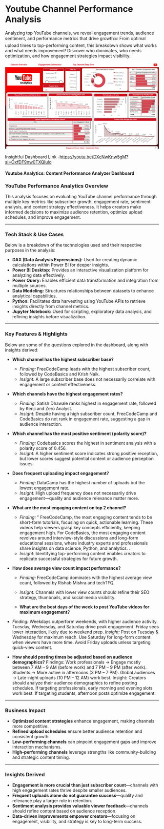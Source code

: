 # Youtube Channel Performance Analysis
Analyzing top YouTube channels, we reveal engagement trends, audience sentiment, and performance metrics that drive growth📊
From optimal upload times to top-performing content, this breakdown shows what works and what needs improvement! Discover who dominates, who needs optimization, and how engagement strategies impact visibility.

![image_alt](https://github.com/Pushkaraggg/Youtube-Channel-Performance-Analysis-/blob/d04b699f03c276ae79b3049e73178a66a6933e19/Screenshot%20(11).png)

Insightful Dashboard Link -https://youtu.be/DXcNwKnw5gM?si=OxfDF9nw0TXQIulo


#### Youtube Analytics: Content Performance Analyzer Dashboard

### **YouTube Performance Analytics Overview**  
This analysis focuses on evaluating YouTube channel performance through multiple key metrics like subscriber growth, engagement rate, sentiment analysis, and content strategy effectiveness. It helps creators make informed decisions to maximize audience retention, optimize upload schedules, and improve engagement.

---

### **Tech Stack & Use Cases**  
Below is a breakdown of the technologies used and their respective purposes in the analysis:

- **DAX (Data Analysis Expressions):** Used for creating dynamic calculations within Power BI for deeper insights.  
- **Power BI Desktop:** Provides an interactive visualization platform for analyzing data effectively.  
- **Power Query:** Enables efficient data transformation and integration from multiple sources.  
- **Data Modeling:** Structures relationships between datasets to enhance analytical capabilities.  
- **Python:** Facilitates data harvesting using YouTube APIs to retrieve insights directly from channel metrics.  
- **Jupyter Notebook:** Used for scripting, exploratory data analysis, and refining insights before visualization.  

---

### **Key Features & Highlights**  
Below are some of the questions explored in the dashboard, along with insights derived:

- **Which channel has the highest subscriber base?**  
  - *Finding:* FreeCodeCamp leads with the highest subscriber count, followed by CodeBasics and Krish Naik.  
  - *Insight:* A large subscriber base does not necessarily correlate with engagement or content effectiveness.  

- **Which channels have the highest engagement rates?**  
  - *Finding:* Satish Dhawale ranks highest in engagement rate, followed by Kenji and Zero Analyst.  
  - *Insight:* Despite having a high subscriber count, FreeCodeCamp and CodeBasics do not rank in engagement rate, suggesting a gap in audience interaction.  

- **Which channel has the most positive sentiment (polarity score)?**  
  - *Finding:* Codebasics scores the highest in sentiment analysis with a polarity score of 0.456.  
  - *Insight:* A higher sentiment score indicates strong positive reception, but lower scores suggest potential content or audience perception issues.  

- **Does frequent uploading impact engagement?**  
  - *Finding:* DataCamp has the highest number of uploads but the lowest engagement rate.  
  - *Insight:* High upload frequency does not necessarily drive engagement—quality and audience relevance matter more.  

- **What are the most engaging content on top 2 channel?**  
  - *Finding:* " FreeCodeCamp, the most engaging content tends to be short-form tutorials, focusing on quick, actionable learning. These videos help viewers grasp key concepts efficiently, keeping engagement high.
For CodeBasics, the most engaging content revolves around interview-style discussions and long-form educational sessions, where industry experts and professionals share insights on data science, Python, and analytics.
.  
  - *Insight:* Identifying top-performing content enables creators to replicate successful strategies for future growth.  

- **How does average view count impact performance?**  
  - *Finding:* FreeCodeCamp dominates with the highest average view count, followed by Rishab Mishra and techTFQ.  
  - *Insight:* Channels with lower view counts should refine their SEO strategy, thumbnails, and social media visibility.
 
  - **What are the best days of the week to post YouTube videos for maximum engagement?**
- *Finding:* Weekdays outperform weekends, with higher audience activity.
  Tuesday, Wednesday, and Saturday drive peak engagement.
  Friday sees lower interaction, likely due to weekend prep.
  *Insight:* Post on Tuesday & Wednesday for maximum reach.
  Use Saturday for long-form content when viewers have more time.
  Avoid Friday uploads unless targeting quick-view content.


- **How should posting times be adjusted based on audience demographics?**
  Findings: Work professionals → Engage mostly between 7 AM – 9 AM (before work) and 7 PM – 9 PM (after work).
  Students → More active in afternoons (3 PM – 7 PM).
  Global audiences → Late-night uploads (10 PM – 12 AM) work best.
   Insight: Creators should analyze their audience demographics to refine posting schedules.
  If targeting professionals, early morning and evening slots work best.
  If targeting students, afternoon posts optimize engagement.



---

### **Business Impact**  
- **Optimized content strategies** enhance engagement, making channels more competitive.  
- **Refined upload schedules** ensure better audience retention and consistent growth.  
- **Low-performing channels** can pinpoint engagement gaps and improve interaction mechanisms.  
- **High-performing channels** leverage strengths like community-building and strategic content timing.  

---

### **Insights Derived**  
- **Engagement is more crucial than just subscriber count**—channels with high engagement rates thrive despite smaller audiences.  
- **Frequent uploads alone do not guarantee success**—quality and relevance play a larger role in retention.  
- **Sentiment analysis provides valuable viewer feedback**—channels should refine content based on audience reception.  
- **Data-driven improvements empower creators**—focusing on engagement, visibility, and strategy is key to long-term success. 

